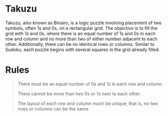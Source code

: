 # Takuzu

Takuzu, also known as Binairo, is a logic puzzle involving placement of two symbols, often 1s and 0s, on a rectangular grid. The objective is to fill the grid with 1s and 0s, where there is an equal number of 1s and 0s in each row and column and no more than two of either number adjacent to each other. Additionally, there can be no identical rows or columns. Similar to Sudoku, each puzzle begins with several squares in the grid already filled. 

# Rules

> There must be an equal number of 0s and 1s in each row and column. 

> There cannot be more than two 0s or 1s next to each other.

> The layout of each row and column much be unique; that is, no two rows or columns can be the same.
